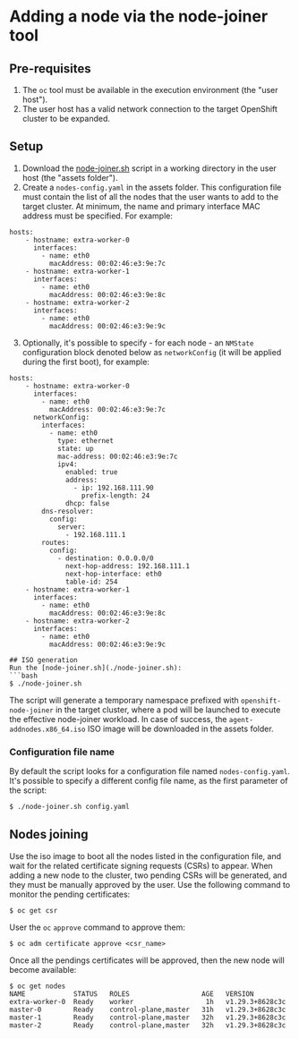 # Adding a node via the node-joiner tool

## Pre-requisites
1. The `oc` tool must be available in the execution environment (the "user host").
2. The user host has a valid network connection to the target OpenShift cluster to be expanded.

## Setup
1. Download the [node-joiner.sh](./node-joiner.sh) script in a working directory in
   the user host (the "assets folder").
2. Create a `nodes-config.yaml` in the assets folder. This configuration file must contain the 
   list of all the nodes that the user wants to add to the target cluster. At minimum, the name and primary interface MAC address must be specified. For example:
```
hosts:
    - hostname: extra-worker-0
      interfaces:
        - name: eth0
          macAddress: 00:02:46:e3:9e:7c
    - hostname: extra-worker-1
      interfaces:
        - name: eth0
          macAddress: 00:02:46:e3:9e:8c
    - hostname: extra-worker-2
      interfaces:
        - name: eth0
          macAddress: 00:02:46:e3:9e:9c
```
3. Optionally, it's possible to specify - for each node - an `NMState` configuration block denoted below as `networkConfig`
   (it will be applied during the first boot), for example:
```
hosts:
    - hostname: extra-worker-0
      interfaces:
        - name: eth0
          macAddress: 00:02:46:e3:9e:7c
      networkConfig:
        interfaces:
          - name: eth0
            type: ethernet
            state: up
            mac-address: 00:02:46:e3:9e:7c
            ipv4:
              enabled: true
              address:
                - ip: 192.168.111.90
                  prefix-length: 24
              dhcp: false
        dns-resolver:
          config:
            server:
              - 192.168.111.1
        routes:
          config:
            - destination: 0.0.0.0/0 
              next-hop-address: 192.168.111.1
              next-hop-interface: eth0
              table-id: 254
    - hostname: extra-worker-1
      interfaces:
        - name: eth0
          macAddress: 00:02:46:e3:9e:8c
    - hostname: extra-worker-2
      interfaces:
        - name: eth0
          macAddress: 00:02:46:e3:9e:9c

## ISO generation
Run the [node-joiner.sh](./node-joiner.sh):
```bash
$ ./node-joiner.sh
```
The script will generate a temporary namespace prefixed with `openshift-node-joiner` in the target cluster,
where a pod will be launched to execute the effective node-joiner workload.
In case of success, the `agent-addnodes.x86_64.iso` ISO image will be downloaded in the assets folder.

### Configuration file name
By default the script looks for a configuration file named `nodes-config.yaml`. It's possible to specify a 
different config file name, as the first parameter of the script:

```bash
$ ./node-joiner.sh config.yaml
```

## Nodes joining
Use the iso image to boot all the nodes listed in the configuration file, and wait for the related
certificate signing requests (CSRs) to appear. When adding a new node to the cluster, two pending CSRs will
be generated, and they must be manually approved by the user.
Use the following command to monitor the pending certificates:
```
$ oc get csr
```
User the `oc` `approve` command to approve them:
```
$ oc adm certificate approve <csr_name>
```
Once all the pendings certificates will be approved, then the new node will become available:
```
$ oc get nodes
NAME            STATUS   ROLES                  AGE   VERSION
extra-worker-0  Ready    worker                  1h   v1.29.3+8628c3c                                        
master-0        Ready    control-plane,master   31h   v1.29.3+8628c3c
master-1        Ready    control-plane,master   32h   v1.29.3+8628c3c
master-2        Ready    control-plane,master   32h   v1.29.3+8628c3c
```